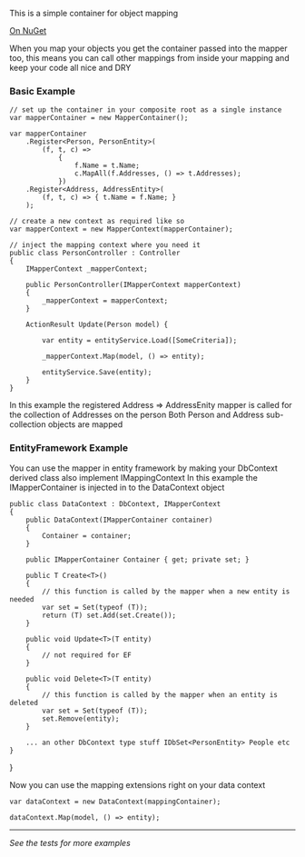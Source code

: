 This is a simple container for object mapping

[On NuGet](https://nuget.org/packages/antix-mapping)

When you map your objects you get the container passed into the mapper too, this means you can call other mappings from inside your mapping and keep your code all nice and DRY

### Basic Example

    // set up the container in your composite root as a single instance
    var mapperContainer = new MapperContainer();

    var mapperContainer
        .Register<Person, PersonEntity>(
            (f, t, c) =>
                {
                    f.Name = t.Name;
                    c.MapAll(f.Addresses, () => t.Addresses);
                })
        .Register<Address, AddressEntity>(
            (f, t, c) => { t.Name = f.Name; }
        );

	// create a new context as required like so
	var mapperContext = new MapperContext(mapperContainer);

	// inject the mapping context where you need it
	public class PersonController : Controller 
	{
		IMapperContext _mapperContext;

		public PersonController(IMapperContext mapperContext)
		{
			_mapperContext = mapperContext;
		}

		ActionResult Update(Person model) {

			var entity = entityService.Load([SomeCriteria]);

			_mapperContext.Map(model, () => entity);

			entityService.Save(entity);
		}
	}

In this example the registered Address => AddressEnity mapper is called for the collection of Addresses on the person
Both Person and Address sub-collection objects are mapped

### EntityFramework Example

You can use the mapper in entity framework by making your DbContext derived class also implement IMappingContext
In this example the IMapperContainer is injected in to the DataContext object

    public class DataContext : DbContext, IMapperContext
    {
        public DataContext(IMapperContainer container)
        {
            Container = container;
        }

        public IMapperContainer Container { get; private set; }

        public T Create<T>()
        {
			// this function is called by the mapper when a new entity is needed
            var set = Set(typeof (T));
            return (T) set.Add(set.Create());
        }

        public void Update<T>(T entity)
        {
            // not required for EF
        }

        public void Delete<T>(T entity)
        {
			// this function is called by the mapper when an entity is deleted
            var set = Set(typeof (T));
            set.Remove(entity);
        }

		... an other DbContext type stuff IDbSet<PersonEntity> People etc
    }
}

Now you can use the mapping extensions right on your data context

	var dataContext = new DataContext(mappingContainer);

	dataContext.Map(model, () => entity);


---------------------------------------

*See the tests for more examples*